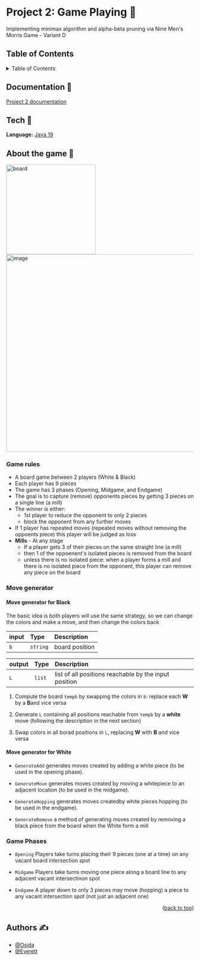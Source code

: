
<a name="readme-top"></a>
# Project 2: Game Playing 🎲
Implementing minimax algorithm and alpha-beta pruning via Nine Men's Morris Game - Variant D

## Table of Contents
<details>
  <summary>Table of Contents</summary>
  <ol>
    <li><a href="#documentation">Documentation</a></li>
    <li><a href="#tech">Tech</a></li>
    <li><a href="#about-the-game">About the game</a></li>
    <li><a href="#authors">Authors</a></li>
  </ol>
</details>

## Documentation 📄
[Project 2 documentation](https://pdfhost.io/v/zeJbkcLUb_COSC_461001_Project2)

## Tech 💾
**Language:** [Java 19](https://www.oracle.com/java/technologies/downloads/#java19)

## About the game 📜
<div display="flex" justify-content="space-evenly">
  <img width="240" alt="board" src="https://user-images.githubusercontent.com/51928654/204848799-0718cb30-0349-4682-92f8-fbbdaf7a293b.png">
  <img width="529" alt="image" src="https://user-images.githubusercontent.com/51928654/204849047-ffce82f9-7d66-49d1-b4ec-bc737fdaa570.png">
</div>

### Game rules
- A board game between 2 players (White & Black)
- Each player has 9 pieces
- The game has 3 phases (Opening, Midgame, and Endgame)
- The goal is to capture (remove) opponents pieces by getting 3 pieces on a single line (a mill)
- The winner is either:
  - 1st player to reduce the opponent to only 2 pieces
  - block the opponent from any further moves
- If 1 player has repeated moves (repeated moves without removing the oppoents piece) this player will be judged as loss
- **Mills** - At any stage 
  - If a player gets 3 of their pieces on the same straight line (a mill)
  - then 1 of the oppoenent's isolated pieces is removed from the board
  - unless there is no isolated piece: when a player forms a mill and there is no isolated piece from the opponent, this player can remove any piece on the board

### Move generator
#### Move generator for Black
The basic idea is both players will use the same strategy, so we can change the colors and make a move, and then change the colors back

| input | Type     | Description                |
| :-------- | :------- | :------------------------- |
| `b` | `string` | board position|

| output | Type     | Description                |
| :-------- | :------- | :------------------------- |
| `L` | `list` | list of all positions reachable by the input position|

1. Compute the board `tempb` by swapping the colors in `b`: replace each **W** by a **B**and vice versa 

1. Generate `L` containing all positions reachable from `tempb` by a **white** move (following the description in the next section)

1. Swap colors in all borad positions in `L`, replacing **W** with **B** and vice versa


#### Move generator for White
- `GenerateAdd`
    generates  moves created by adding a white piece (to be used in the opening phase).

- `GenerateMove`
    generates moves created by moving a whitepiece to an adjacent location (to be used in the midgame).

- `GenerateHopping`
    generates moves createdby white pieces hopping (to be used in the endgame).

- `GenerateRemove`
    a method of generating moves created by removing a black piece from the board when the White form a mill
    
    
### Game Phases
- `Opening`
Players take turns placing their 9 pieces (one at a time) on any vacant board intersection spot

- `Midgame`
Players take turns moving one piece along a board line to any adjacent vacant intersectinon spot

- `Endgame`
A player down to only 3 pieces may move (hopping) a piece to any vacant intersection spot (not just an adjacent one)

<p align="right">(<a href="#readme-top">back to top</a>)</p>

## Authors ✍️
- [@Osida](https://github.com/Osida)
- [@Everett](#)

